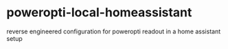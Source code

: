 # poweropti-local-homeassistant
reverse engineered configuration for poweropti readout in a home assistant setup
